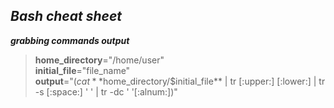 ## *Bash cheat sheet*


_**grabbing commands output**_   
> **home_directory**="/home/user"  
> **initial_file**="file_name"  
> **output**="$(cat **$home_directory/$initial_file** | tr [:upper:] [:lower:] | tr -s [:space:] ' ' | tr -dc ' '[:alnum:])"  
